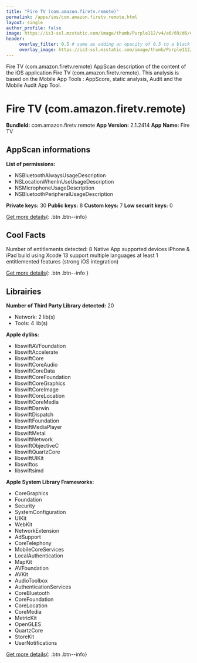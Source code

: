 ```yaml
---
title: "Fire TV (com.amazon.firetv.remote)"
permalink: /apps/ios/com.amazon.firetv.remote.html
layout: single
author_profile: false
image: https://is3-ssl.mzstatic.com/image/thumb/Purple112/v4/e6/69/d6/e669d6f4-eae7-0cd8-afed-e45ed4886548/FireTV-AppIcon-0-0-1x_U007emarketing-0-0-0-7-0-0-sRGB-0-0-0-GLES2_U002c0-512MB-85-220-0-0.png/512x512bb.jpg
header: 
     overlay_filter: 0.5 # same as adding an opacity of 0.5 to a black background
     overlay_image: https://is3-ssl.mzstatic.com/image/thumb/Purple112/v4/e6/69/d6/e669d6f4-eae7-0cd8-afed-e45ed4886548/FireTV-AppIcon-0-0-1x_U007emarketing-0-0-0-7-0-0-sRGB-0-0-0-GLES2_U002c0-512MB-85-220-0-0.png/512x512bb.jpg
---
```

Fire TV (com.amazon.firetv.remote) AppScan description of the content of the iOS application Fire TV (com.amazon.firetv.remote). This analysis is based on the Mobile App Tools : AppScore, static analysis, Audit and the Mobile Audit App Tool.

# Fire TV (com.amazon.firetv.remote)

**BundleId:** com.amazon.firetv.remote
**App Version:** 2.1.2414
**App Name:** Fire TV


## AppScan informations 

**List of permissions:** 
- NSBluetoothAlwaysUsageDescription
- NSLocationWhenInUseUsageDescription
- NSMicrophoneUsageDescription
- NSBluetoothPeripheralUsageDescription
  
  
**Private keys:** 30
**Public keys:** 8
**Custom keys:** 7
**Low securit keys:** 0
  
[Get more details](/pricing.html){: .btn .btn--info}

## Cool Facts

Number of entitlements detected: 8
Native App
supported devices iPhone & iPad
build using Xcode 13
support multiple languages
at least 1 entitlemented features (strong iOS integration)
  
[Get more details](/pricing.html){: .btn .btn--info }

## Librairies 
**Number of Third Party Library detected:** 20
- Network: 2 lib(s)
- Tools: 4 lib(s)


**Apple dylibs:**
- libswiftAVFoundation
- libswiftAccelerate
- libswiftCore
- libswiftCoreAudio
- libswiftCoreData
- libswiftCoreFoundation
- libswiftCoreGraphics
- libswiftCoreImage
- libswiftCoreLocation
- libswiftCoreMedia
- libswiftDarwin
- libswiftDispatch
- libswiftFoundation
- libswiftMediaPlayer
- libswiftMetal
- libswiftNetwork
- libswiftObjectiveC
- libswiftQuartzCore
- libswiftUIKit
- libswiftos
- libswiftsimd


**Apple System Library Frameworks:**
- CoreGraphics
- Foundation
- Security
- SystemConfiguration
- UIKit
- WebKit
- NetworkExtension
- AdSupport
- CoreTelephony
- MobileCoreServices
- LocalAuthentication
- MapKit
- AVFoundation
- AVKit
- AudioToolbox
- AuthenticationServices
- CoreBluetooth
- CoreFoundation
- CoreLocation
- CoreMedia
- MetricKit
- OpenGLES
- QuartzCore
- StoreKit
- UserNotifications


  
[Get more details](/pricing.html){: .btn .btn--info}


